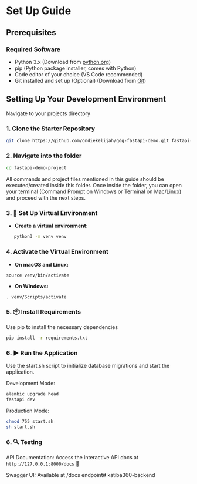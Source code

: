 # Set Up Guide

## Prerequisites

### Required Software
- Python 3.x (Download from [python.org](https://python.org](https://www.python.org/downloads/)))
- pip (Python package installer, comes with Python)
- Code editor of your choice (VS Code recommended)
- Git installed and set up (Optional) (Download from [Git](https://python.org](https://www.python.org/downloads/](https://git-scm.com/downloads))))

## Setting Up Your Development Environment

Navigate to your projects directory

### 1. Clone the Starter Repository
```bash
git clone https://github.com/ondiekelijah/gdg-fastapi-demo.git fastapi-demo-project
```
### 2. Navigate into the folder

```bash
cd fastapi-demo-project
```
All commands and project files mentioned in this guide should be executed/created inside this folder. Once inside the folder, you can open your terminal (Command Prompt on Windows or Terminal on Mac/Linux) and proceed with the next steps.

### 3. 🐍 Set Up Virtual Environment

- **Create a virtual environment**:
```bash
   python3 -m venv venv
 ```

  ### 4. Activate the Virtual Environment

- **On macOS and Linux:**

```
source venv/bin/activate
```

- **On Windows:**

```
. venv/Scripts/activate
```

### 5. 📦 Install Requirements

Use pip to install the necessary dependencies

```bash
pip install -r requirements.txt
```
### 6. ▶️ Run the Application

Use the start.sh script to initialize database migrations and start the application.

Development Mode:

```bash
alembic upgrade head
fastapi dev
```

Production Mode:

```bash
chmod 755 start.sh
sh start.sh
```

### 6. 🔍 Testing
API Documentation: Access the interactive API docs at `http://127.0.0.1:8000/docs` 📑

Swagger UI: Available at /docs endpoint#   k a t i b a 3 6 0 - b a c k e n d  
 